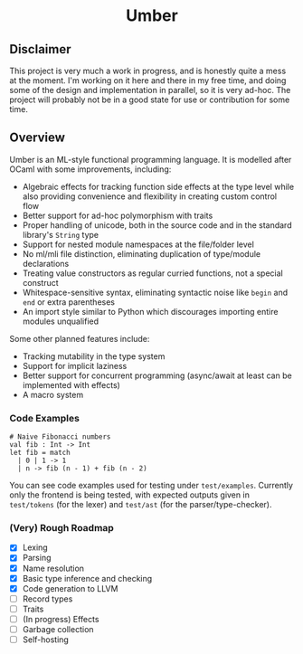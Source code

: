 <div align="center">

# Umber

</div>

## Disclaimer

This project is very much a work in progress, and is honestly quite a mess at the moment. I'm working on it here and there in my free time, and doing some of the design and implementation in parallel, so it is very ad-hoc. The project will probably not be in a good state for use or contribution for some time.

## Overview

Umber is an ML-style functional programming language. It is modelled after OCaml with some improvements, including:

- Algebraic effects for tracking function side effects at the type level while also providing convenience and flexibility in creating custom control flow
- Better support for ad-hoc polymorphism with traits
- Proper handling of unicode, both in the source code and in the standard library's `String` type
- Support for nested module namespaces at the file/folder level
- No ml/mli file distinction, eliminating duplication of type/module declarations
- Treating value constructors as regular curried functions, not a special construct
- Whitespace-sensitive syntax, eliminating syntactic noise like `begin` and `end` or extra parentheses
- An import style similar to Python which discourages importing entire modules unqualified

Some other planned features include:

- Tracking mutability in the type system
- Support for implicit laziness
- Better support for concurrent programming (async/await at least can be implemented with effects)
- A macro system

### Code Examples

```
# Naive Fibonacci numbers
val fib : Int -> Int
let fib = match
  | 0 | 1 -> 1
  | n -> fib (n - 1) + fib (n - 2)
```

You can see code examples used for testing under `test/examples`. Currently only the frontend is being tested, with expected outputs given in `test/tokens` (for the lexer) and `test/ast` (for the parser/type-checker).

### (Very) Rough Roadmap
- [x] Lexing
- [x] Parsing
- [x] Name resolution
- [x] Basic type inference and checking
- [x] Code generation to LLVM
- [ ] Record types
- [ ] Traits
- [ ] (In progress) Effects
- [ ] Garbage collection
- [ ] Self-hosting
